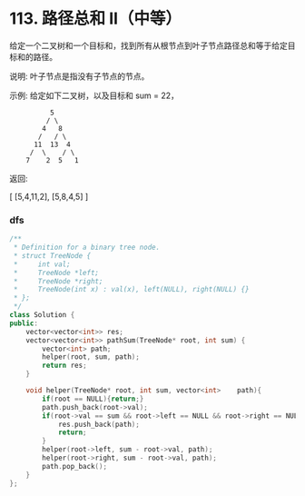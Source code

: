 # 113. 路径总和 II（中等）

给定一个二叉树和一个目标和，找到所有从根节点到叶子节点路径总和等于给定目标和的路径。

说明: 叶子节点是指没有子节点的节点。

示例:
给定如下二叉树，以及目标和 sum = 22，

              5
             / \
            4   8
           /   / \
          11  13  4
         /  \    / \
        7    2  5   1

返回:

[
   [5,4,11,2],
   [5,8,4,5]
]

### dfs
```c++
/**
 * Definition for a binary tree node.
 * struct TreeNode {
 *     int val;
 *     TreeNode *left;
 *     TreeNode *right;
 *     TreeNode(int x) : val(x), left(NULL), right(NULL) {}
 * };
 */
class Solution {
public:
    vector<vector<int>> res;
    vector<vector<int>> pathSum(TreeNode* root, int sum) {
        vector<int> path;
        helper(root, sum, path);
        return res;
    }

    void helper(TreeNode* root, int sum, vector<int>    path){
        if(root == NULL){return;}
        path.push_back(root->val);
        if(root->val == sum && root->left == NULL && root->right == NULL){
            res.push_back(path);
            return;
        }
        helper(root->left, sum - root->val, path);
        helper(root->right, sum - root->val, path);
        path.pop_back();
    }
};
```